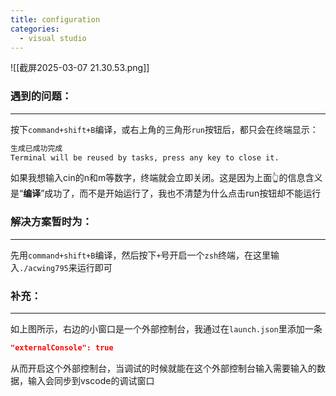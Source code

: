 ```yaml
---
title: configuration
categories:
  - visual studio
---
```

![[截屏2025-03-07 21.30.53.png]]

### 遇到的问题：
---
按下`command+shift+B`编译，或右上角的三角形`run`按钮后，都只会在终端显示：

```bash
生成已成功完成
Terminal will be reused by tasks, press any key to close it.
```

如果我想输入cin的n和m等数字，终端就会立即关闭。这是因为上面👆的信息含义是“**编译**”成功了，而不是开始运行了，我也不清楚为什么点击run按钮却不能运行

### 解决方案暂时为：
---
先用`command+shift+B`编译，然后按下`+`号开启一个`zsh`终端，在这里输入`./acwing795`来运行即可

### 补充：
---
如上图所示，右边的小窗口是一个外部控制台，我通过在`launch.json`里添加一条

```json
"externalConsole": true
```

从而开启这个外部控制台，当调试的时候就能在这个外部控制台输入需要输入的数据，输入会同步到vscode的调试窗口
